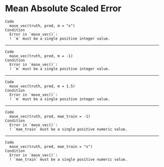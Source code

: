 # Mean Absolute Scaled Error

    Code
      mase_vec(truth, pred, m = "x")
    Condition
      Error in `mase_vec()`:
      ! `m` must be a single positive integer value.

---

    Code
      mase_vec(truth, pred, m = -1)
    Condition
      Error in `mase_vec()`:
      ! `m` must be a single positive integer value.

---

    Code
      mase_vec(truth, pred, m = 1.5)
    Condition
      Error in `mase_vec()`:
      ! `m` must be a single positive integer value.

---

    Code
      mase_vec(truth, pred, mae_train = -1)
    Condition
      Error in `mase_vec()`:
      ! `mae_train` must be a single positive numeric value.

---

    Code
      mase_vec(truth, pred, mae_train = "x")
    Condition
      Error in `mase_vec()`:
      ! `mae_train` must be a single positive numeric value.

